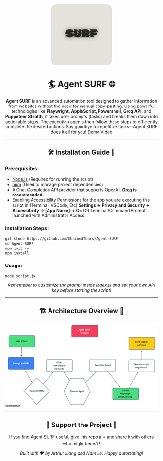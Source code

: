 <p align="center"><img src="logo.png" width="200px"/></p>
<h1 align="center">🏄 Agent SURF 🌐</h1>

<p align="center">
  <strong>Agent SURF</strong> is an advanced automation tool designed to gather information from websites without the need for manual copy-pasting. 
  Using powerful technologies like <strong>Playwright, AppleScript, Powershell</strong>, <strong>Groq API</strong>, and <strong>Puppeteer Stealth</strong>, 
  it takes user prompts (tasks) and breaks them down into actionable steps. The execution agents then follow these steps to 
  efficiently complete the desired actions. Say goodbye to repetitive tasks—Agent SURF does it all for you! <a href="https://www.youtube.com/watch?v=W87v1aeGvHo">Demo Video</a>
</p>

<hr>

<h2 align="center">🛠️ Installation Guide 📖</h2>

<h3>Prerequisites:</h3>
<ul>
  <li><a href="https://nodejs.org/en" target="_blank">Node.js</a> (Required for running the script)</li>
  <li><a href="https://www.npmjs.com/" target="_blank">npm</a> (Used to manage project dependencies)</li>
  <li>A Chat Completion API provider that supports OpenAI. <strong><a href="https://console.groq.com/keys" target="_blank">Groq</a> is recommended.</strong></li>
  <li>Enabling Accessibility Permissions for the app you are executing this script in (Terminal, VSCode, Etc) <b>Settings -> Privacy and Security -> Accessibility -> [App Name] -> On</b> OR Terminal/Command Prompt launched with Administrator Access</li>
</ul>

<h3>Installation Steps:</h3>
<pre><code>git clone https://github.com/ChainedTears/Agent-SURF
cd Agent-SURF
npm init -y
npm install
</code></pre>

<h3>Usage:</h3>
<pre><code>node script.js</code></pre>

<p align="center">
  <em>Rememeber to customize the prompt inside index.js and set your own API key before starting the script!</em>
</p>

<hr>

<h2 align="center">🏗️ Architecture Overview 🧱</h2>
<img align="center" src="chart.png"/>

<hr>

<h2 align="center">🚀 Support the Project 💖</h2>
<p align="center">
  If you find Agent SURF useful, give this repo a ⭐ and share it with others who might benefit!
</p>
<p align="center"><em>Built with ❤️ by Arthur Jiang and Nam Le. Happy automating!</em></p>

